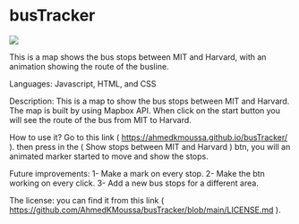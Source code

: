 # busTracker
<img src="Screenshot 2023-01-08 at 1.25.21 AM.png" >


This is a map shows the bus stops between MIT and Harvard, with an animation showing the route of the busline.

Languages: Javascript, HTML, and CSS
 
Description:
This is a map to show the bus stops between MIT and Harvard. The map is built by using Mapbox API. When click on the start button you will see the route of the bus from MIT to Harvard.

How to use it?
Go to this link ( https://ahmedkmoussa.github.io/busTracker/ ). then press in the ( Show stops between MIT and Harvard ) btn, you will an animated marker started to move and show the stops.
     
Future improvements:
1- Make a mark on every stop.
2- Make the btn working on every click.
3- Add a new bus stops for a different area.

The license:
you can find it from this link ( https://github.com/AhmedKMoussa/busTracker/blob/main/LICENSE.md ).
 
